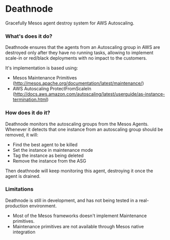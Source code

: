 # Deathnode
Gracefully Mesos agent destroy system for AWS Autoscaling.

### What's does it do?
Deathnode ensures that the agents from an Autoscaling group in AWS are destroyed only after they have no running tasks, allowing to implement scale-in or red/black deployments with no impact to the customers.

It's implementation is based using:

* Mesos Maintenance Primitives (http://mesos.apache.org/documentation/latest/maintenance/)
* AWS Autoscaling ProtectFromScaleIn (http://docs.aws.amazon.com/autoscaling/latest/userguide/as-instance-termination.html)

### How does it do it?
Deathnode monitors the autoscaling groups from the Mesos Agents. Whenever it detects that one instance from an autoscaling group should be removed, it will:

*  Find the best agent to be killed
*  Set the instance in maintenance mode
*  Tag the instance as being deleted
*  Remove the instance from the ASG

Then deathnode will keep monitoring this agent, destroying it once the agent is drained.

### Limitations
Deathnode is still in development, and has not being tested in a real-production environment. 

* Most of the Mesos frameworks doesn't implement Maintenance primitives.
* Maintenance primitives are not available through Mesos native integration
